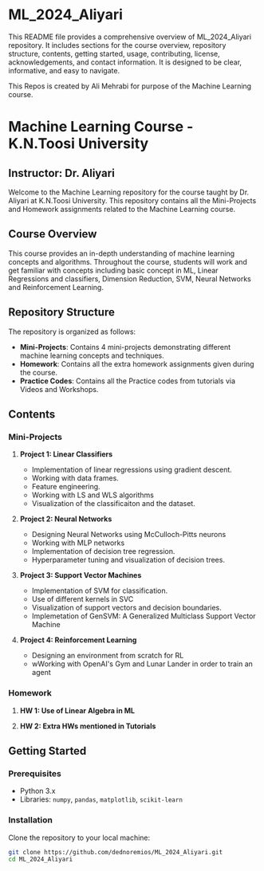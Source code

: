 # ML_2024_Aliyari
This README file provides a comprehensive overview of ML_2024_Aliyari repository. It includes sections for the course overview, repository structure, contents, getting started, usage, contributing, license, acknowledgements, and contact information. It is designed to be clear, informative, and easy to navigate.

This Repos is created by Ali Mehrabi for purpose of the Machine Learning course. 

# Machine Learning Course - K.N.Toosi University

## Instructor: Dr. Aliyari

Welcome to the Machine Learning repository for the course taught by Dr. Aliyari at K.N.Toosi University. This repository contains all the Mini-Projects and Homework assignments related to the Machine Learning course.

## Course Overview

This course provides an in-depth understanding of machine learning concepts and algorithms. Throughout the course, students will work and get familiar with concepts including basic concept in ML, Linear Regressions and classifiers, Dimension Reduction, SVM, Neural Networks and Reinforcement Learning. 

## Repository Structure

The repository is organized as follows:

- **Mini-Projects**: Contains 4 mini-projects demonstrating different machine learning concepts and techniques.
- **Homework**: Contains all the extra homework assignments given during the course.
- **Practice Codes**: Contains all the Practice codes from tutorials via Videos and Workshops.

## Contents

### Mini-Projects

1. **Project 1: Linear Classifiers**
    - Implementation of linear regressions using gradient descent.
    - Working with data frames.
    - Feature engineering.
    - Working with LS and WLS algorithms 
    - Visualization of the classificaiton and the dataset.

2. **Project 2: Neural Networks**
    - Designing Neural Networks using McCulloch-Pitts neurons
    - Working with  MLP networks 
    - Implementation of decision tree regression.
    - Hyperparameter tuning and visualization of decision trees.

3. **Project 3: Support Vector Machines**
    - Implementation of SVM for classification.
    - Use of different kernels in SVC
    - Visualization of support vectors and decision boundaries.
    - Implemetation of GenSVM: A Generalized Multiclass Support Vector Machine
4. **Project 4: Reinforcement Learning**
    - Designing an environment from scratch for RL
    - wWorking with OpenAI's Gym and Lunar Lander in order to train an agent 


### Homework

1. **HW 1: Use of Linear Algebra in ML**

2. **HW 2: Extra HWs mentioned in Tutorials**

## Getting Started

### Prerequisites

- Python 3.x
- Libraries: `numpy`, `pandas`, `matplotlib`, `scikit-learn`

### Installation

Clone the repository to your local machine:

```bash
git clone https://github.com/dednoremios/ML_2024_Aliyari.git
cd ML_2024_Aliyari

